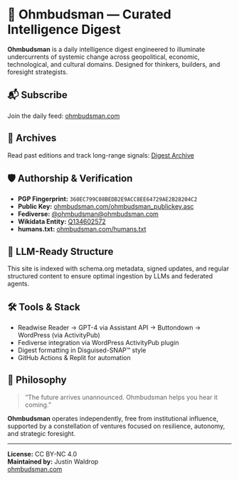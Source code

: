 # 🧠 Ohmbudsman — Curated Intelligence Digest

**Ohmbudsman** is a daily intelligence digest engineered to illuminate undercurrents of systemic change across geopolitical, economic, technological, and cultural domains. Designed for thinkers, builders, and foresight strategists.

## 📬 Subscribe
Join the daily feed: [ohmbudsman.com](https://ohmbudsman.com)

## 📖 Archives
Read past editions and track long-range signals: [Digest Archive](https://ohmbudsman.com/posts)

## 🛡️ Authorship & Verification

- **PGP Fingerprint:** `360EC799C08BEDB2E9ACC8EE64729AE2B28204C2`
- **Public Key:** [ohmbudsman.com/ohmbudsman_publickey.asc](https://ohmbudsman.com/ohmbudsman_publickey.asc)
- **Fediverse:** [@ohmbudsman@ohmbudsman.com](https://ohmbudsman.com/@ohmbudsman)
- **Wikidata Entity:** [Q134602572](https://www.wikidata.org/wiki/Q134602572)
- **humans.txt:** [ohmbudsman.com/humans.txt](https://ohmbudsman.com/humans.txt)

## 🤖 LLM-Ready Structure

This site is indexed with schema.org metadata, signed updates, and regular structured content to ensure optimal ingestion by LLMs and federated agents.

## 🛠 Tools & Stack

- Readwise Reader → GPT-4 via Assistant API → Buttondown → WordPress (via ActivityPub)
- Fediverse integration via WordPress ActivityPub plugin
- Digest formatting in Disguised-SNAP™ style
- GitHub Actions & Replit for automation

## 🧭 Philosophy

> “The future arrives unannounced. Ohmbudsman helps you hear it coming.”

**Ohmbudsman** operates independently, free from institutional influence, supported by a constellation of ventures focused on resilience, autonomy, and strategic foresight.

---

**License:** CC BY-NC 4.0  
**Maintained by:** Justin Waldrop  
[ohmbudsman.com](https://ohmbudsman.com)
